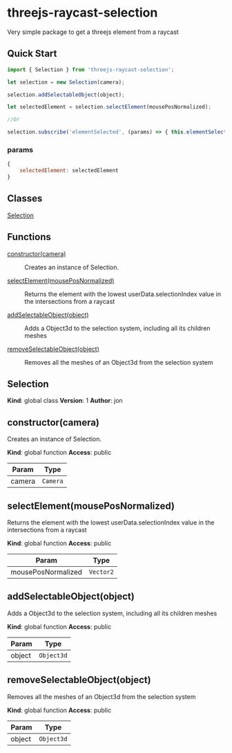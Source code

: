 # threejs-raycast-selection

Very simple package to get a threejs element from a raycast

## Quick Start

```javascript
import { Selection } from 'threejs-raycast-selection';

let selection = new Selection(camera);

selection.addSelectableObject(object);

let selectedElement = selection.selectElement(mousePosNormalized);

//Or

selection.subscribe('elementSelected', (params) => { this.elementSelected(params); });

```
### params

```javascript
{
	selectedElement: selectedElement
}
```
## Classes

<dl>
<dt><a href="#Selection">Selection</a></dt>
<dd></dd>
</dl>

## Functions

<dl>
<dt><a href="#constructor">constructor(camera)</a></dt>
<dd><p>Creates an instance of Selection.</p>
</dd>
<dt><a href="#selectElement">selectElement(mousePosNormalized)</a></dt>
<dd><p>Returns the element with the lowest userData.selectionIndex value in the intersections from a raycast</p>
</dd>
<dt><a href="#addSelectableObject">addSelectableObject(object)</a></dt>
<dd><p>Adds a Object3d to the selection system, including all its children meshes</p>
</dd>
<dt><a href="#removeSelectableObject">removeSelectableObject(object)</a></dt>
<dd><p>Removes all the meshes of an Object3d from the selection system</p>
</dd>
</dl>

<a name="Selection"></a>

## Selection
**Kind**: global class
**Version**: 1
**Author**: jon
<a name="constructor"></a>

## constructor(camera)
Creates an instance of Selection.

**Kind**: global function
**Access**: public

| Param | Type |
| --- | --- |
| camera | <code>Camera</code> |

<a name="selectElement"></a>

## selectElement(mousePosNormalized)
Returns the element with the lowest userData.selectionIndex value in the intersections from a raycast

**Kind**: global function
**Access**: public

| Param | Type |
| --- | --- |
| mousePosNormalized | <code>Vector2</code> |

<a name="addSelectableObject"></a>

## addSelectableObject(object)
Adds a Object3d to the selection system, including all its children meshes

**Kind**: global function
**Access**: public

| Param | Type |
| --- | --- |
| object | <code>Object3d</code> |

<a name="removeSelectableObject"></a>

## removeSelectableObject(object)
Removes all the meshes of an Object3d from the selection system

**Kind**: global function
**Access**: public

| Param | Type |
| --- | --- |
| object | <code>Object3d</code> |